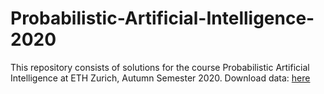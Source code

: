 # Probabilistic-Artificial-Intelligence-2020
This repository consists of solutions for the course Probabilistic Artificial Intelligence at ETH Zurich, Autumn Semester 2020. Download data: [here](https://polybox.ethz.ch/index.php/s/1lvPIn2qzdnF3fL)